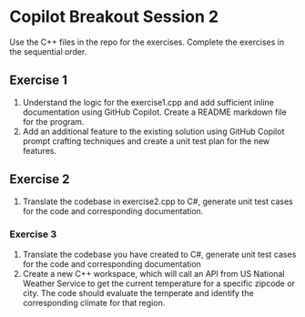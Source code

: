 # Copilot Breakout Session 2

Use the C++ files in the repo for the exercises. Complete the exercises in the sequential order.

## Exercise 1
1. Understand the logic for the exercise1.cpp and add sufficient inline documentation using GitHub Copilot. Create a README markdown file for the program.
2. Add an additional feature to the existing solution using GitHub Copilot prompt crafting techniques and create a unit test plan for the new features. 

## Exercise 2
1. Translate the codebase in exercise2.cpp to C#, generate unit test cases for the code and corresponding documentation.

### Exercise 3

1. Translate the codebase you have created to C#, generate unit test cases for the code and corresponding documentation
2. Create a new C++ workspace, which will call an API from US National Weather Service to get the current temperature for a specific zipcode or city. The code should evaluate the temperate and identify the corresponding climate for that region.


